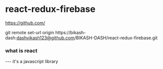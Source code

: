 # react-redux-firebase

https://github.com/

git remote set-url origin https://bikash-dash:dashvikash123@github.com/BIKASH-DASH/react-redux-firebase.git


### what is react 

--- it's a javascript library 
